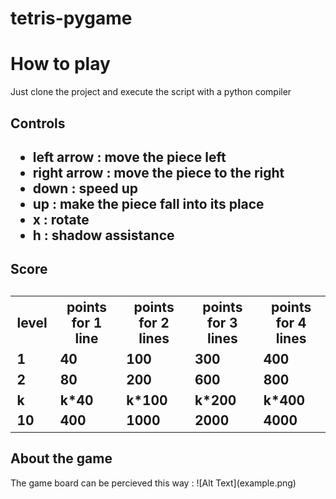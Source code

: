 # tetris-pygame
<h1> How to play </h1>
Just clone the project and execute the script with a python compiler
<h2> Controls <h2>
<ul>
  <li>left arrow : move the piece left  </li>
  <li>right arrow : move the piece to the right  </li>
  <li> down : speed up </li>
  <li> up : make the piece fall into its place</li>
  <li> x : rotate </li>
  <li> h : shadow assistance </li>
  </ul>
<h2> Score <h2>
  <table> <th>level  </th> <th> points for 1 line </th> <th> points for 2 lines </th> <th> points for 3 lines </th> <th> points for 4 lines </th>
<tr> <td>1 </td><td> 40 </td><td> 100 </td><td> 300 </td><td>400 </td> </tr>
    <tr><td>2 </td><td>80 </td><td> 200 </td><td> 600 </td><td> 800</td></tr>
<tr><td>k </td><td> k*40 </td><td> k*100 </td><td> k*200 </td><td> k*400</td></tr>
<tr><td>10 </td><td> 400 </td><td> 1000</td><td> 2000 </td><td> 4000</td></tr>
  </table>

<h2> About the game </h2>
The game board can be percieved this way :
![Alt Text](example.png)
